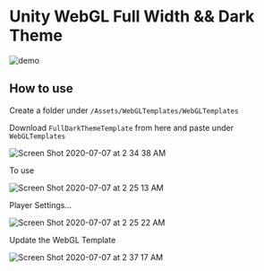 # Unity WebGL Full Width && Dark Theme

![demo](https://user-images.githubusercontent.com/19412160/86728110-1ef01080-bffa-11ea-9966-f9971a05c92d.gif)

## How to use

Create a folder under `/Assets/WebGLTemplates/WebGLTemplates`

Download `FullDarkThemeTemplate` from here and paste under `WebGLTemplates`

![Screen Shot 2020-07-07 at 2 34 38 AM](https://user-images.githubusercontent.com/19412160/86728391-6aa2ba00-bffa-11ea-8430-2a8ab7d5aae5.png)

To use

![Screen Shot 2020-07-07 at 2 25 13 AM](https://user-images.githubusercontent.com/19412160/86728720-b05f8280-bffa-11ea-8532-64d9b1185315.png)

Player Settings...

![Screen Shot 2020-07-07 at 2 25 22 AM](https://user-images.githubusercontent.com/19412160/86728763-bbb2ae00-bffa-11ea-8c00-25298155df97.png)

Update the WebGL Template

![Screen Shot 2020-07-07 at 2 37 17 AM](https://user-images.githubusercontent.com/19412160/86728817-cd945100-bffa-11ea-9e97-3863460578c1.png)
